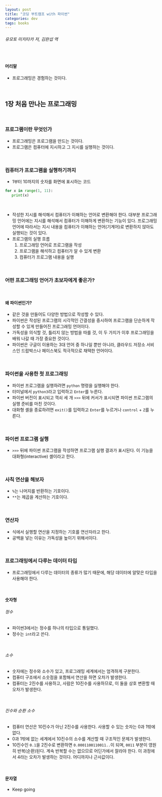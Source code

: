 ```yaml
---
layout: post
title: "코딩 부트캠프 with 파이썬"
categories: dev
tags: books
---
```


###### 유모토 미치타카 저, 김완섭 역

<br>

#### 머리말

- 프로그래밍은 경험하는 것이다.

<br>

## 1장 처음 만나는 프로그래밍

<br>

### 프로그램이란 무엇인가

- 프로그래밍은 프로그램을 만드는 것이다.
- 프로그램은 컴퓨터에 지시하고 그 지시를 실행하는 것이다.

<br>

### 컴퓨터가 프로그램을 실행하기까지

- 1부터 10까지의 숫자를 화면에 표시하는 코드

```python
for x in range(1, 11):
   print(x)
```

<br>

- 작성한 지시를 해석해서 컴퓨터가 이해하는 언어로 변환해야 한다. 대부분 프로그래밍 언어에는 지시를 해석해서 컴퓨터가 이해하게 변환하는 기능이 있다. 프로그래밍 언어에 따라서는 지시 내용을 컴퓨터가 이해하는 언어(기계어)로 변환하지 않아도 실행되는 것이 있다.
- 프로그램의 실행 흐름
  1. 프로그래밍 언어로 프로그램을 작성
  2. 프로그램을 해석하고 컴퓨터가 알 수 있게 변환
  3. 컴퓨터가 프로그램 내용을 실행

<br>

### 어떤 프로그래밍 언어가 초보자에게 좋은가?

<br>

#### 왜 파이썬인가?

- 같은 것을 만들어도 다양한 방법으로 작성할 수 있다.
- 파이썬은 작성된 프로그램의 시각적인 간결성을 중시하여 프로그램을 단순하게 작성할 수 있게 만들어진 프로그래밍 언어이다.
- 가독성을 의식할 것, 틀리지 않는 방법을 따를 것, 이 두 가지가 이후 프로그래밍을 배워 나갈 때 가장 중요한 것이다.
- 파이썬은 구글이 이용하는 3대 언어 중 하나일 뿐만 아니라, 클라우드 저장소 서비스인 드랍박스나 페이스북도 적극적으로 채택한 언어이다.

<br>

### 파이썬을 사용한 첫 프로그래밍

- 파이썬 프로그램을 실행하려면 `python` 명령을 실행해야 한다.
- 터미널에서 `python3`라고 입력하고 `Enter`를 누른다.
- 파이썬 버전이 표시되고 꺽쇠 세 개 `>>>` 뒤에 커서가 표시되면 파이썬 프로그램의 실행 준비를 마친 것이다.
- 대화형 셸을 종료하려면 `exit()`를 입력하고 `Enter`를 누르거나 `control` + `Z`를 누른다.

<br>

### 파이썬 프로그램 실행

- `>>>` 뒤에 파이썬 프로그램을 작성하면 프로그램 실행 결과가 표시된다. 이 기능을 대화형(interactive) 셸이라고 한다.

<br>

### 사칙 연산을 해보자

- `%`는 나머지를 반환하는 기호이다.
- `**`는 제곱을 계산하는 기호이다.

<br>

### 연산자

- 식에서 실행할 연산을 지정하는 기호를 연산자라고 한다.
- 공백을 넣는 이유는 가독성을 높이기 위해서이다.

<br>

### 프로그래밍에서 다루는 데이터 타입

- 프로그래밍에서 다루는 데이터의 종류가 많기 때문에, 해당 데이터에 알맞은 타입을 사용해야 한다.

<br>

#### 숫자형

###### 정수

- 파이썬3에서는 정수를 하나의 타입으로 통일했다.
- 정수는 `int`라고 쓴다.

<br>

###### 소수

- 숫자에는 정수와 소수가 있고, 프로그래밍 세계에서는 엄격하게 구분한다.
- 컴퓨터 구조에서 소숫점을 포함해서 연산을 하면 오차가 발생한다.
- 컴퓨터는 2진수를 사용하고, 사람은 10진수를 사용하므로, 이 둘을 상호 변환할 때 오차가 발생한다.

<br>

###### 진수와 순환 소수

- 컴퓨터 연산은 10진수가 아닌 2진수를 사용한다. 사용할 수 있는 숫자는 0과 1밖에 없다.
- 0과 1밖에 없는 세계에서 10진수의 소수를 계산할 때 구조적인 문제가 발생한다.
- 10진수인 `0.1`을 2진수로 변환하면 `0.0001100110011..`이 되며, `0011` 부분이 영원히 반복(순환)된다. 계속 반복할 수는 없으므로 어딘가에서 잘라야 한다. 이 과정에서 4라는 오차가 발생하는 것이다. 어디까지나 근사값이다.

<br>

#### 문자열

- Keep going

<br>